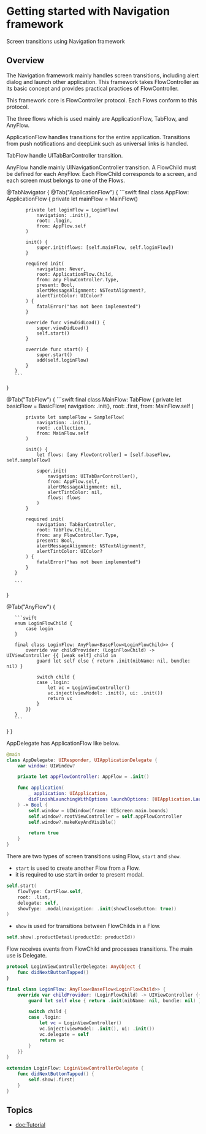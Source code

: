 # Getting started with Navigation framework

Screen transitions using Navigation framework

## Overview

The Navigation framework mainly handles screen transitions, including alert dialog and launch other application.
This framework takes FlowController as its basic concept and provides practical practices of FlowController.

This framework core is FlowController protocol. Each Flows conform to this protocol.

The three flows which is used mainly are ApplicationFlow, TabFlow, and AnyFlow.

ApplicationFlow handles transitions for the entire application.
Transitions from push notifications and deepLink such as universal links is handled.

TabFlow handle UITabBarController transition.

AnyFlow handle mainly UINavigationController transition.
A FlowChild must be defined for each AnyFlow.
Each FlowChild corresponds to a screen, and each screen must belongs to one of the Flows.


@TabNavigator {
   @Tab("ApplicationFlow") {
       ```swift
       final class AppFlow: ApplicationFlow {
           private let mainFlow = MainFlow()

           private let loginFlow = LoginFlow(
               navigation: .init(),
               root: .login,
               from: AppFlow.self
           )

           init() {
               super.init(flows: [self.mainFlow, self.loginFlow])
           }

           required init(
               navigation: Never,
               root: ApplicationFlow.Child,
               from: any FlowController.Type,
               present: Bool,
               alertMessageAlignment: NSTextAlignment?,
               alertTintColor: UIColor?
           ) {
               fatalError("has not been implemented")
           }

           override func viewDidLoad() {
               super.viewDidLoad()
               self.start()
           }

           override func start() {
               super.start()
               add(self.loginFlow)
           }
       }
       ```
   }


   @Tab("TabFlow") {
       ```swift
       final class MainFlow: TabFlow {
           private let basicFlow = BasicFlow(
               navigation: .init(),
               root: .first,
               from: MainFlow.self
           )

           private let sampleFlow = SampleFlow(
               navigation: .init(),
               root: .collection,
               from: MainFlow.self
           )

           init() {
               let flows: [any FlowController] = [self.baseFlow, self.sampleFlow]

               super.init(
                   navigation: UITabBarController(),
                   from: AppFlow.self,
                   alertMessageAlignment: nil,
                   alertTintColor: nil,
                   flows: flows
               )
           }

           required init(
               navigation: TabBarController,
               root: TabFlow.Child,
               from: any FlowController.Type,
               present: Bool,
               alertMessageAlignment: NSTextAlignment?,
               alertTintColor: UIColor?
           ) {
               fatalError("has not been implemented")
           }
       }

       ```
   }

   
   

   @Tab("AnyFlow") {

       ```swift
       enum LoginFlowChild {
           case login
       }

       final class LoginFlow: AnyFlow<BaseFlow<LoginFlowChild>> {
           override var childProvider: (LoginFlowChild) -> UIViewController {{ [weak self] child in
               guard let self else { return .init(nibName: nil, bundle: nil) }

               switch child {
               case .login:
                   let vc = LoginViewController()
                   vc.inject(viewModel: .init(), ui: .init())
                   return vc
               }
           }}
       }
       ```

   }
}

AppDelegate has ApplicationFlow like below.

```swift
@main
class AppDelegate: UIResponder, UIApplicationDelegate {
    var window: UIWindow?

    private let appFlowController: AppFlow = .init()

    func application(
        _ application: UIApplication,
        didFinishLaunchingWithOptions launchOptions: [UIApplication.LaunchOptionsKey: Any]?
    ) -> Bool {
        self.window = UIWindow(frame: UIScreen.main.bounds)
        self.window?.rootViewController = self.appFlowController
        self.window?.makeKeyAndVisible()

        return true
    }
}
```

There are two types of screen transitions using Flow, `start` and `show`.
- `start` is used to create another Flow from a Flow.
- it is required to use start in order to present modal.

```swift
self.start(
    flowType: CartFlow.self,
    root: .list,
    delegate: self,
    showType: .modal(navigation: .init(showCloseButton: true))
)
```


- `show` is used for transitions between FlowChilds in a Flow.

```swift
self.show(.productDetail(productId: productId))
```

Flow receives events from FlowChild and processes transitions.
The main use is Delegate.

```swift
protocol LoginViewControllerDelegate: AnyObject {
    func didNextButtonTapped()
}

final class LoginFlow: AnyFlow<BaseFlow<LoginFlowChild>> {
    override var childProvider: (LoginFlowChild) -> UIViewController {{ [weak self] child in
        guard let self else { return .init(nibName: nil, bundle: nil) }

        switch child {
        case .login:
            let vc = LoginViewController()
            vc.inject(viewModel: .init(), ui: .init())
            vc.delegate = self
            return vc
        }
    }}
}

extension LoginFlow: LoginViewControllerDelegate {
    func didNextButtonTapped() {
        self.show(.first)
    }
}
```

## Topics

- <doc:Tutorial>

